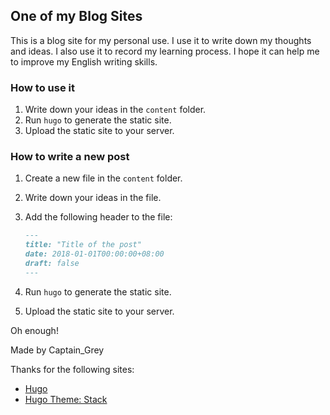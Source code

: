 ## One of my Blog Sites

This is a blog site for my personal use. I use it to write down my thoughts and ideas. I also use it to record my learning process. I hope it can help me to improve my English writing skills.

### How to use it

1. Write down your ideas in the `content` folder.
2. Run `hugo` to generate the static site.
3. Upload the static site to your server.

### How to write a new post

1. Create a new file in the `content` folder.
2. Write down your ideas in the file.
3. Add the following header to the file:

    ```markdown
    ---
    title: "Title of the post"
    date: 2018-01-01T00:00:00+08:00
    draft: false
    ---
    ```
4. Run `hugo` to generate the static site.
5. Upload the static site to your server.


Oh enough!

Made by Captain_Grey



Thanks for the following sites:

- [Hugo](https://gohugo.io/)
- [Hugo Theme: Stack](https://themes.gohugo.io/hugo-theme-stack/)
